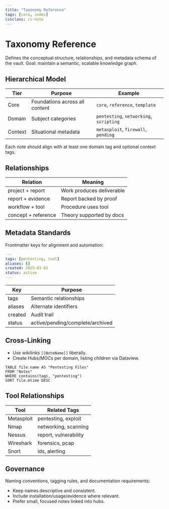 ```yaml
---
title: "Taxonomy Reference"
tags: [core, index]
cssclass: cs-note
---
```


# Taxonomy Reference

Defines the conceptual structure, relationships, and metadata schema of the vault. Goal: maintain a semantic, scalable knowledge graph.

## Hierarchical Model
| Tier | Purpose | Example |
|------|---------|---------|
| Core | Foundations across all content | `core`, `reference`, `template` |
| Domain | Subject categories | `pentesting`, `networking`, `scripting` |
| Context | Situational metadata | `metasploit`, `firewall`, `pending` |

Each note should align with at least one domain tag and optional context tags.

## Relationships
| Relation | Meaning |
|---------|---------|
| project + report | Work produces deliverable |
| report + evidence | Report backed by proof |
| workflow + tool | Procedure uses tool |
| concept + reference | Theory supported by docs |

## Metadata Standards
Frontmatter keys for alignment and automation:
```yaml
---
tags: [pentesting, tool]
aliases: []
created: 2025-01-01
status: active
---
```
| Key | Purpose |
|-----|---------|
| tags | Semantic relationships |
| aliases | Alternate identifiers |
| created | Audit trail |
| status | active/pending/complete/archived |

## Cross-Linking
- Use wikilinks `[[NoteName]]` liberally.
- Create Hubs/MOCs per domain, listing children via Dataview.
```dataview
TABLE file.name AS "Pentesting Files"
FROM "Notes"
WHERE contains(tags, "pentesting")
SORT file.mtime DESC
```

## Tool Relationships
| Tool | Related Tags |
|------|--------------|
| Metasploit | pentesting, exploit |
| Nmap | networking, scanning |
| Nessus | report, vulnerability |
| Wireshark | forensics, pcap |
| Snort | ids, alerting |

## Governance
Naming conventions, tagging rules, and documentation requirements:
- Keep names descriptive and consistent.
- Include installation/usage/evidence where relevant.
- Prefer small, focused notes linked into hubs.

